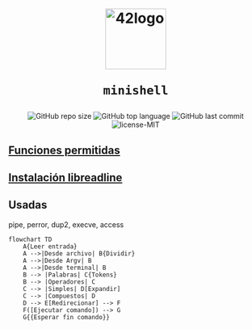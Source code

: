 <h1 align="center">
  <img  width="120" alt="42logo"  src="https://user-images.githubusercontent.com/19689770/129336866-169b0dc7-ea41-47d4-b50a-d466508031af.png">
	
	minishell
</h1>
 <p align="center">
<img alt="GitHub repo size" src="https://img.shields.io/github/repo-size/nach131/minishell">
<img alt="GitHub top language" src="https://img.shields.io/github/languages/top/nach131/minishell">
<img alt="GitHub last commit" src="https://img.shields.io/github/last-commit/nach131/minishell">
<img alt="license-MIT" src="https://img.shields.io/badge/license-MIT-blue">
</p>

## [Funciones permitidas](markdown/allowed.md)

## [Instalación libreadline](markdown/libreadline.md)

## Usadas

pipe, perror, dup2, execve, access

```mermaid
flowchart TD
    A{Leer entrada}
    A -->|Desde archivo| B{Dividir}
    A -->|Desde Argv| B
    A -->|Desde terminal| B
    B --> |Palabras| C{Tokens}
    B --> |Operadores| C
    C --> |Simples| D[Expandir]
    C --> |Compuestos| D
    D --> E[Redirecionar] --> F
    F([Ejecutar comando]) --> G
    G{{Esperar fin comando}}
```
